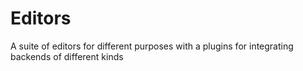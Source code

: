 # Editors

A suite of editors for different purposes with
a plugins for integrating backends of different 
kinds
